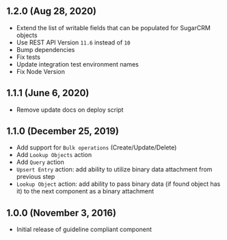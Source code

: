 ## 1.2.0 (Aug 28, 2020)

* Extend the list of writable fields that can be populated for SugarCRM objects
* Use REST API Version `11.6` instead of `10`
* Bump dependencies
* Fix tests
* Update integration test environment names
* Fix Node Version

## 1.1.1 (June 6, 2020)

* Remove update docs on deploy script

## 1.1.0 (December 25, 2019)

* Add support for `Bulk operations` (Create/Update/Delete)
* Add `Lookup Objects` action
* Add `Query` action
* `Upsert Entry` action: add ability to utilize binary data attachment from previous step
* `Lookup Object` action: add ability to pass binary data (if found object has it) to the next component as a binary attachment


## 1.0.0 (November 3, 2016)

* Initial release of guideline compliant component
